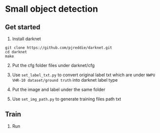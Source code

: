 # Small object detection


## Get started

1. Install darknet
```
git clone https://github.com/pjreddie/darknet.git
cd darknet
make
```

2. Put the cfg folder files  under darknet/cfg

3. Use `set_label_txt.py` to convert original label txt which are under `NWPU VHR-10 dataset/ground truth` into darknet label type
  
4. Put the image and label under the same folder

5. Use `set_img_path.py` to generate training files path txt

## Train

1. Run

```

```
